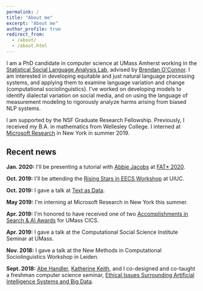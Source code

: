 ```yaml
---
permalink: /
title: "About me"
excerpt: "About me"
author_profile: true
redirect_from: 
  - /about/
  - /about.html
---
```


  
I am a PhD candidate in computer science at UMass Amherst working in the [Statistical Social Language Analysis Lab](http://slanglab.cs.umass.edu/), advised by [Brendan O'Connor](http://brenocon.com/). I am interested in developing equitable and just natural language processing systems, and applying them to examine language variation and change (computational sociolinguistics). I've worked on developing models to identify dialectal variation on social media, and on using the language of measurement modeling to rigorously analyze harms arising from biased NLP systems.

I am supported by the NSF Graduate Research Fellowship. Previously, I received my B.A. in mathematics from Wellesley College. I interned at [Microsoft Research](https://www.microsoft.com/en-us/research/lab/microsoft-research-new-york/) in New York in summer 2019.

## Recent news

**Jan. 2020:** I'll be presenting a tutorial with [Abbie Jacobs](https://azjacobs.com/) at [FAT* 2020](https://fatconference.org/2020/index.html).

**Oct. 2019:** I'll be attending the [Rising Stars in EECS Workshop](https://publish.illinois.edu/rising-stars/) at UIUC.

**Oct. 2019:** I gave a talk at [Text as Data](https://www.textasdata2019.net/).

**May 2019:** I'm interning at Microsoft Research in New York this summer.

**Apr. 2019:** I'm honored to have received one of two [Accomplishments in Search & AI Awards](https://ciir.cs.umass.edu/20182019SearchAIAward) for UMass CICS.

**Apr. 2019:** I gave a talk at the Computational Social Science Institute Seminar at UMass.

**Nov. 2018:** I gave a talk at the New Methods in Computational Sociolinguistics Workshop in Leiden.

**Sept. 2018:** [Abe Handler](https://www.abehandler.com/), [Katherine Keith](https://kakeith.github.io/), and I co-designed and co-taught a freshman computer science seminar, [Ethical Issues Surrounding Artificial Intelligence Systems and Big Data](https://github.com/sblodgett/ai-ethics).